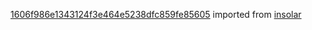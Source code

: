 [1606f986e1343124f3e464e5238dfc859fe85605](https://github.com/insolar/insolar/commit/1606f986e1343124f3e464e5238dfc859fe85605) imported from [insolar](https://github.com/insolar/insolar)
